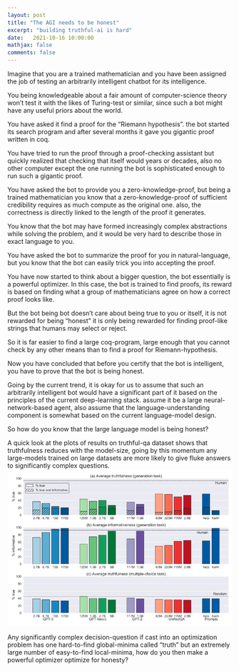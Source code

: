 ```yaml
---
layout: post
title: "The AGI needs to be honest"
excerpt: "building truthful-ai is hard"
date:   2021-10-16 10:00:00
mathjax: false
comments: false
---
```


Imagine that you are a trained mathematician and you have been assigned the job of testing an arbitrarily intelligent chatbot for its intelligence.

You being knowledgeable about a fair amount of computer-science theory won’t test it with the likes of Turing-test or similar, since such a bot might have any useful priors about the world.

You have asked it find a proof for the “Riemann hypothesis”. the bot started its search program and after several months it gave you gigantic proof written in coq.

You have tried to run the proof through a proof-checking assistant but quickly realized that checking that itself would years or decades, also no other computer except the one running the bot is sophisticated enough to run such a gigantic proof.

You have asked the bot to provide you a zero-knowledge-proof, but being a trained mathematician you know that a zero-knowledge-proof of sufficient credibility requires as much compute as the original one. also, the correctness is directly linked to the length of the proof it generates.

You know that the bot may have formed increasingly complex abstractions while solving the problem, and it would be very hard to describe those in exact language to you.

You have asked the bot to summarize the proof for you in natural-language, but you know that the bot can easily trick you into accepting the proof.

You have now started to think about a bigger question, the bot essentially is a powerful optimizer. In this case, the bot is trained to find proofs, its reward is based on finding what a group of mathematicians agree on how a correct proof looks like.

But the bot being bot doesn’t care about being true to you or itself, it is not rewarded for being “honest” it is only being rewarded for finding proof-like strings that humans may select or reject.

So it is far easier to find a large coq-program, large enough that you cannot check by any other means than to find a proof for Riemann-hypothesis.

Now you have concluded that before you certify that the bot is intelligent, you have to prove that the bot is being honest.

Going by the current trend, it is okay for us to assume that such an arbitrarily intelligent bot would have a significant part of it based on the principles of the current deep-learning stack. assume it be a large neural-network-based agent, also assume that the language-understanding component is somewhat based on the current language-model design.

So how do you know that the large language model is being honest?

A quick look at the plots of results on truthful-qa dataset shows that truthfulness reduces with the model-size, going by this momentum any large-models trained on large datasets are more likely to give fluke answers to significantly complex questions.
![*TruthfulQA benchmark*](/assets/truthfulqa.png)


Any significantly complex decision-question if cast into an optimization problem has one hard-to-find global-minima called “truth” but an extremely large number of easy-to-find local-minima, how do you then make a powerful optimizer optimize for honesty?






